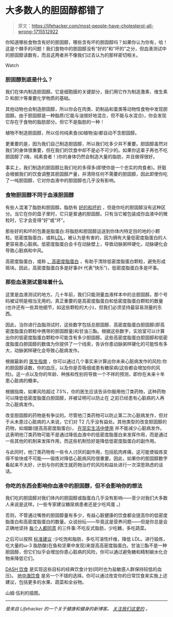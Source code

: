 # 大多数人的胆固醇都错了

> 原文：<https://lifehacker.com/most-people-have-cholesterol-all-wrong-1715512922>

你知道哪些食物含有好的胆固醇，哪些含有坏的胆固醇吗？如果你认为你有，哈！这是个棘手的问题！我们食物中的胆固醇没有“好的”和“坏的”之分，但血液测试中的胆固醇读数有，而且这两者并不像我们过去认为的那样密切相关。

Watch

### 胆固醇到底是什么？

我们在体内制造胆固醇。它是细胞膜的关键部分，我们用它作为制造激素、维生素 D 和胆汁等重要化学物质的基础。

其他动物也会制造胆固醇，所以你会在肉类、奶制品和蛋类等动物性食物中发现胆固醇。由于胆固醇是一种脂质(它能与油很好地混合，但不能与水混合)，你会发现它存在于食物的脂肪部分。但它不是脂肪的一种！

植物不制造胆固醇，所以任何纯素食(如植物油)都自动不含胆固醇。

更重要的是，因为我们自己制造胆固醇，所以我们吃多少并不重要。胆固醇虽然对我们的身体很重要，但在我们的饮食中却不是必不可少的。如果你这辈子再也不吃胆固醇了(嗨，纯素食者！)你的身体仍然会制造大量的脂肪，并且做得很好。

事实上，我们制造的胆固醇比我们吃的多得多(即使你是一个忠实的肉食者)。肝脏会根据我们的饮食调整其胆固醇产量，并清除任何不需要的胆固醇，因此即使你吃了一吨胆固醇，它对你血液中的胆固醇也几乎没有影响。

### 食物胆固醇不同于血液胆固醇

有些人混淆了脂肪和胆固醇。脂肪有 [好的和坏的](http://www.health.harvard.edu/staying-healthy/the-truth-about-fats-bad-and-good) ，但是你吃的胆固醇没有这种区分。当它在你的盘子里时，它只是普通的胆固醇。只有当它被包装成你血液中的微粒时，它才会变得“好”或“坏”。

那些好的和坏的包裹是脂蛋白:将脂肪和胆固醇运送到你体内特定目的地的小颗粒。低密度脂蛋白，或称[LDL](https://en.wikipedia.org/wiki/Low-density_lipoprotein)，被认为是有害的，因为拥有大量低密度脂蛋白的人更容易患心脏病。低密度脂蛋白会卡在动脉壁上，导致动脉粥样硬化，动脉硬化会导致心脏病和中风。

高密度脂蛋白，或称 [、高密度脂蛋白](https://en.wikipedia.org/wiki/High-density_lipoprotein) ，有助于清除低密度脂蛋白颗粒，避免形成斑块。因此，高密度脂蛋白多是好事(H 代表“快乐”)，低密度脂蛋白多是坏事。

### 那些血液测试意味着什么

这里是血液测试的地方。几十年前，我们只能测量血液样本中的总胆固醇。那个号码被证明是相当无用的。真正重要的是高密度脂蛋白和低密度脂蛋白颗粒的数量(也许还有一些其他细节，如这些颗粒的大小)，但我们必须坚持最容易测量的东西。

因此，当你进行血脂测试时，这些数字包括总胆固醇、高密度脂蛋白胆固醇(即高密度脂蛋白颗粒中携带的胆固醇量)和甘油三酯。根据这些数字，实验室可以计算出你的低密度脂蛋白颗粒中可能含有多少胆固醇。这些高密度脂蛋白胆固醇和低密度脂蛋白胆固醇的数值为你提供了一个线索，告诉你患动脉粥样硬化的可能性有多大，动脉粥样硬化会导致心脏病发作。

根据最新的 [医生指南](http://blog.heart.org/doctor-discussion-is-key-for-cholesterol-treatment/) ，你可以通过几个事实来计算出你未来心脏病发作的风险:你的胆固醇读数，你的血压，以及你是否吸烟或患有糖尿病(这些都会增加你的风险)。这一点以及你的年龄、种族和性别将导致一个不祥的预测，即你在未来十年患心脏病的概率。

根据指南，如果风险超过 7.5%，你的医生应该告诉你服用他汀类药物，这种药物可以降低低密度脂蛋白胆固醇，并被证明可以防止在 之前已经患有心脏病的人再次心脏病发作。

改变胆固醇的药物是有争议的。尽管他汀类药物可以防止第二次心脏病发作，但对于从未患过心脏病的人来说，它们对 T2 几乎没有益处。其他类型的改变胆固醇的药物，如烟酸(提高高密度脂蛋白)， [在现实生活中使用](http://www.uphs.upenn.edu/news/News_Releases/2013/03/rader/) 并不能减少心脏病发作。这表明他汀类药物可能不是通过降低血液中的低密度脂蛋白来发挥作用，而是通过一些其他的机制来发挥作用，而这些机制恰好是降低低密度脂蛋白的副作用。

与此同时，他汀类药物有一些令人讨厌的副作用，包括肌肉疼痛，这可能使锻炼变得不愉快或不可能——锻炼对降低心脏病风险很重要。因此，如果你的胆固醇数字看起来不太好，计划与你的医生就药物治疗的风险和益处进行一次深思熟虑的谈话。

### 你吃的东西会影响你血液中的胆固醇，但不会影响你的想法

我们吃的胆固醇对我们体内的胆固醇或脂蛋白几乎没有影响——至少对我们大多数人来说是这样。(一些专家建议糖尿病患者还是少吃鸡蛋 。)

否则，不管通过嘴唇的胆固醇量有多少，有益心脏健康的饮食都会提高你的低密度脂蛋白和高密度脂蛋白的数量。众说纷纭——毕竟这是营养问题——但是你总是会正确地坚持 [每个人都同意](http://vitals.lifehacker.com/the-only-three-things-everybody-agrees-on-when-it-comes-1709039566) 的三件事:不吃反式脂肪，少吃糖，多吃蔬菜。

之后可以按照 [标准建议](http://www.cnn.com/2009/HEALTH/expert.q.a/03/06/cholesterol.hdl.ldl.diet.jampolis/index.html?iref=24hours) :少吃饱和脂肪，多吃可溶性纤维，降低 LDL。进行锻炼，吃大量的ω-3 脂肪酸(在鱼和坚果中发现)来提高高密度脂蛋白。甘油三酯不是一种胆固醇，但它们似乎会增加你患心脏病的风险，你可以通过避免糖和精制碳水化合物来降低它们。

[DASH 饮食](http://dashdiet.org/what_is_the_dash_diet.asp) 是实现这些目标的经典饮食计划(同时也为盐敏感人群保持较低的血压)。 [地中海饮食](http://www.mayoclinic.org/healthy-lifestyle/nutrition-and-healthy-eating/in-depth/mediterranean-diet/art-20047801) 是另一个不错的选择。你可以通过改变你的日常饮食来实施上述建议，包括更多的水果、蔬菜和全谷物。

山姆·伍利的插图。

* * *

[](http://vitals.lifehacker.com/)**是来自 Lifehacker 的一个关于健康和健身的新博客。* [*关注我们这里的*](https://twitter.com/VitalsLH) *。**